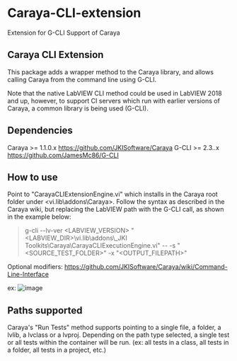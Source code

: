 # Caraya-CLI-extension
Extension for G-CLI Support of Caraya

## Caraya CLI Extension

This package adds a wrapper method to the Caraya library, and allows calling Caraya from the command line using G-CLI.

Note that the native LabVIEW CLI method could be used in LabVIEW 2018 and up, however, to support CI servers which run with earlier versions of Caraya, a common library is being used (G-CLI).

## Dependencies
Caraya >= 1.1.0.x  https://github.com/JKISoftware/Caraya
G-CLI >= 2.3..x https://github.com/JamesMc86/G-CLI

## How to use

Point to "CarayaCLIExtensionEngine.vi" which installs in the Caraya root folder under <vi.lib\addons\Caraya>.
Follow the syntax as described in the Caraya wiki, but replacing the LabVIEW path with the G-CLI call, as shown in the example below:

> g-cli --lv-ver <LABVIEW_VERSION> "<LABVIEW_DIR>\vi.lib\addons\\_JKI Toolkits\Caraya\CarayaCLIExecutionEngine.vi" -- -s "<SOURCE_TEST_FOLDER>" -x "<OUTPUT_FILEPATH>"

Optional modifiers: https://github.com/JKISoftware/Caraya/wiki/Command-Line-Interface

ex:
![image](https://user-images.githubusercontent.com/11728548/71784490-0444cc80-2fc2-11ea-9c71-c7102334979d.png)


## Paths supported

Caraya's "Run Tests" method supports pointing to a single file, a folder, a lvlib, a lvclass or a lvproj.
Depending on the path type selected, a single test or all tests within the container will be run. (ex: all tests in a class, all tests in a folder, all tests in a project, etc.)
